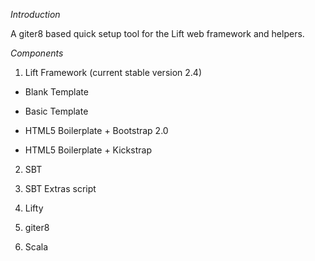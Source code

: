 *Introduction*

A giter8 based quick setup tool for the Lift web framework and helpers.

*Components*

1.  Lift Framework (current stable version 2.4)

- Blank Template

- Basic Template

- HTML5 Boilerplate + Bootstrap 2.0

- HTML5 Boilerplate + Kickstrap

2.  SBT

3.  SBT Extras script

4.  Lifty

5.  giter8

6.  Scala

